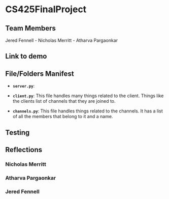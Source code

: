 # CS425FinalProject
## Team Members
Jered Fennell - Nicholas Merritt - Atharva Pargaonkar

## Link to demo

## File/Folders Manifest
- **`server.py`**:

- **`client.py`**:
    This file handles many things related to the client. Things like the clients list of channels that they are joined to.

- **`channels.py`**:
    This file handles things related to the channels. It has a list of all the members that belong to it and a name.
 ## Testing


 ## Reflections

 ### Nicholas Merritt

 ### Atharva Pargaonkar

 ### Jered Fennell

  